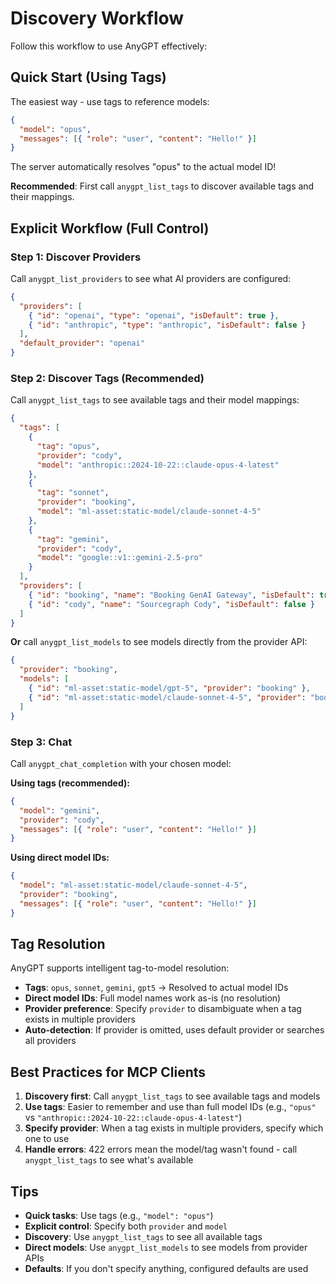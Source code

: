 # Discovery Workflow

Follow this workflow to use AnyGPT effectively:

## Quick Start (Using Tags)

The easiest way - use tags to reference models:

```json
{
  "model": "opus",
  "messages": [{ "role": "user", "content": "Hello!" }]
}
```

The server automatically resolves "opus" to the actual model ID!

**Recommended**: First call `anygpt_list_tags` to discover available tags and their mappings.

## Explicit Workflow (Full Control)

### Step 1: Discover Providers

Call `anygpt_list_providers` to see what AI providers are configured:

```json
{
  "providers": [
    { "id": "openai", "type": "openai", "isDefault": true },
    { "id": "anthropic", "type": "anthropic", "isDefault": false }
  ],
  "default_provider": "openai"
}
```

### Step 2: Discover Tags (Recommended)

Call `anygpt_list_tags` to see available tags and their model mappings:

```json
{
  "tags": [
    {
      "tag": "opus",
      "provider": "cody",
      "model": "anthropic::2024-10-22::claude-opus-4-latest"
    },
    {
      "tag": "sonnet",
      "provider": "booking",
      "model": "ml-asset:static-model/claude-sonnet-4-5"
    },
    {
      "tag": "gemini",
      "provider": "cody",
      "model": "google::v1::gemini-2.5-pro"
    }
  ],
  "providers": [
    { "id": "booking", "name": "Booking GenAI Gateway", "isDefault": true },
    { "id": "cody", "name": "Sourcegraph Cody", "isDefault": false }
  ]
}
```

**Or** call `anygpt_list_models` to see models directly from the provider API:

```json
{
  "provider": "booking",
  "models": [
    { "id": "ml-asset:static-model/gpt-5", "provider": "booking" },
    { "id": "ml-asset:static-model/claude-sonnet-4-5", "provider": "booking" }
  ]
}
```

### Step 3: Chat

Call `anygpt_chat_completion` with your chosen model:

**Using tags (recommended):**

```json
{
  "model": "gemini",
  "provider": "cody",
  "messages": [{ "role": "user", "content": "Hello!" }]
}
```

**Using direct model IDs:**

```json
{
  "model": "ml-asset:static-model/claude-sonnet-4-5",
  "provider": "booking",
  "messages": [{ "role": "user", "content": "Hello!" }]
}
```

## Tag Resolution

AnyGPT supports intelligent tag-to-model resolution:

- **Tags**: `opus`, `sonnet`, `gemini`, `gpt5` → Resolved to actual model IDs
- **Direct model IDs**: Full model names work as-is (no resolution)
- **Provider preference**: Specify `provider` to disambiguate when a tag exists in multiple providers
- **Auto-detection**: If provider is omitted, uses default provider or searches all providers

## Best Practices for MCP Clients

1. **Discovery first**: Call `anygpt_list_tags` to see available tags and models
2. **Use tags**: Easier to remember and use than full model IDs (e.g., `"opus"` vs `"anthropic::2024-10-22::claude-opus-4-latest"`)
3. **Specify provider**: When a tag exists in multiple providers, specify which one to use
4. **Handle errors**: 422 errors mean the model/tag wasn't found - call `anygpt_list_tags` to see what's available

## Tips

- **Quick tasks**: Use tags (e.g., `"model": "opus"`)
- **Explicit control**: Specify both `provider` and `model`
- **Discovery**: Use `anygpt_list_tags` to see all available tags
- **Direct models**: Use `anygpt_list_models` to see models from provider APIs
- **Defaults**: If you don't specify anything, configured defaults are used
